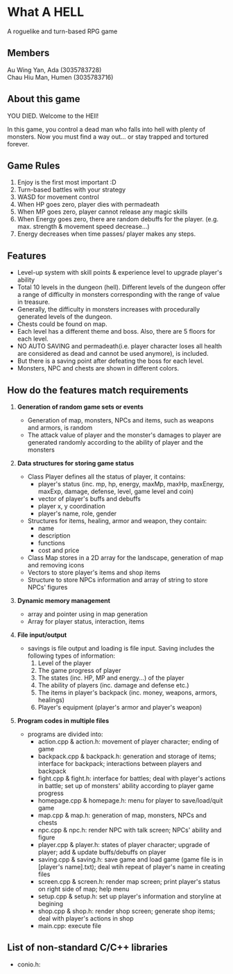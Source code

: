 #  What A HELL
A roguelike and turn-based RPG game

## Members
Au Wing Yan, Ada (3035783728)<br>
Chau Hiu Man, Humen (3035783716)

## About this game
YOU DIED. Welcome to the HEll!

In this game, you control a dead man who falls into hell with plenty of monsters. Now you must find a way out… or stay trapped and tortured forever.

## Game Rules
1. Enjoy is the first most important :D<br>
2. Turn-based battles with your strategy<br>
2. WASD for movement control<br>
3. When HP goes zero, player dies with permadeath<br>
4. When MP goes zero, player cannot release any magic skills<br>
5. When Energy goes zero, there are random debuffs for the player. (e.g. max. strength & movement speed decrease...)<br>
6. Energy decreases when time passes/ player makes any steps.<br>

## Features
- Level-up system with skill points & experience level to upgrade player's ability <br>
- Total 10 levels in the dungeon (hell). Different levels of the dungeon offer a range of difficulty in monsters corresponding with the range of value in treasure.<br>
- Generally, the difficulty in monsters increases with procedurally generated levels of the dungeon.<br>
- Chests could be found on map.<br>
- Each level has a different theme and boss. Also, there are 5 floors for each level.<br>
- NO AUTO SAVING and permadeath(i.e. player character loses all health are considered as dead and cannot be used anymore), is included. <br>
- But there is a saving point after defeating the boss for each level.<br>
- Monsters, NPC and chests are shown in different colors.<br>

## How do the features match requirements
1. **Generation of random game sets or events**
    - Generation of map, monsters, NPCs and items, such as weapons and armors, is random <br>
    - The attack value of player and the monster's damages to player are generated randomly according to the ability of player and the monsters<br>

2. **Data structures for storing game status**
    - Class Player defines all the status of player, it contains:
        - player's status (inc. mp, hp, energy, maxMp, maxHp, maxEnergy, maxExp, damage, defense, level, game level and coin)
        - vector of player's buffs and debuffs
        - player x, y coordination
        - player's name, role, gender
    - Structures for items, healing, armor and weapon, they contain:
        - name
        - description
        - functions
        - cost and price
    - Class Map stores in a 2D array for the landscape, generation of map and removing icons
    - Vectors to store player's items and shop items
    - Structure to store NPCs information and array of string to store NPCs' figures

3. **Dynamic memory management**
    - array and pointer using in map generation
    - Array for player status, interaction, items

4. **File input/output**
    - savings is file output and loading is file input. Saving includes the following types of information:<br>
        1. Level of the player<br>
        2. The game progress of player<br>
        3. The states (inc. HP, MP and energy...) of the player<br>
        4. The ability of players (inc. damage and defense etc.)<br>
        5. The items in player's backpack (inc. money, weapons, armors, healings)<br>
        6. Player's equipment (player's armor and player's weapon)<br>
5. **Program codes in multiple files**
    - programs are divided into:
        - action.cpp & action.h: movement of player character; ending of game
        - backpack.cpp & backpack.h: generation and storage of items; interface for backpack; interactions between players and backpack
        - fight.cpp & fight.h: interface for battles; deal with player's actions in battle; set up of monsters' ability according to player game progress
        - homepage.cpp & homepage.h: menu for player to save/load/quit game
        - map.cpp & map.h: generation of map, monsters, NPCs and chests
        - npc.cpp & npc.h: render NPC with talk screen; NPCs' ability and figure
        - player.cpp & player.h: states of player character; upgrade of player; add & update buffs/debuffs on player
        - saving.cpp & saving.h: save game and load game (game file is in [player's name].txt); deal wtih repeat of player's name in creating files
        - screen.cpp & screen.h: render map screen; print player's status on right side of map; help menu
        - setup.cpp & setup.h: set up player's information and storyline at begining
        - shop.cpp & shop.h: render shop screen; generate shop items; deal with player's actions in shop
        - main.cpp: execute file 
## List of non-standard C/C++ libraries
   - conio.h: 
